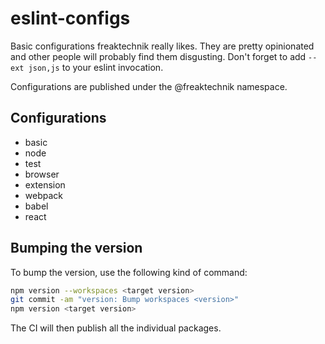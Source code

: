 # eslint-configs

Basic configurations freaktechnik really likes. They are pretty opinionated and other people will probably find them disgusting. Don't forget to add `--ext json,js` to your eslint invocation.

Configurations are published under the @freaktechnik namespace.

## Configurations

- basic
- node
- test
- browser
- extension
- webpack
- babel
- react

## Bumping the version

To bump the version, use the following kind of command:

```sh
npm version --workspaces <target version>
git commit -am "version: Bump workspaces <version>"
npm version <target version>
```
The CI will then publish all the individual packages.
